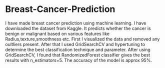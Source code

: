 # Breast-Cancer-Prediction
I have made breast cancer prediction using machine learning. I have downloaded the dataset from Kaggle. It predicts whether the cancer is benign or malignant based on various features like Radius,texture,smoothness etc. First I visualized the data and removed any oultliers present. After that I used GridSearchCV and hypertuning to determine the best classification technique and parameter. After using GridSearchCV, I found that RandomizedForest classifier gives the best results with n_estimators=5. The accuracy of the model is approx 95%. 
